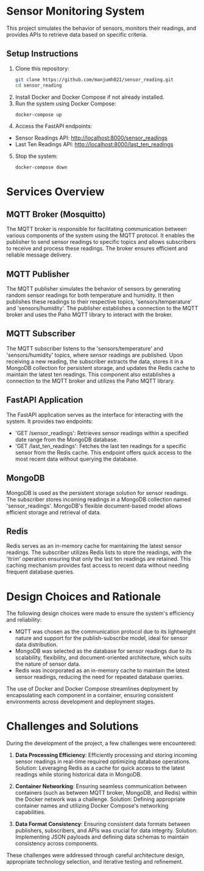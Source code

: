 # Sensor Monitoring System

This project simulates the behavior of sensors, monitors their readings, and provides APIs to retrieve data based on specific criteria.

## Setup Instructions

1. Clone this repository:
    ```bash
    git clone https://github.com/manjumh021/sensor_reading.git
    cd sensor_reading
    ```
2. Install Docker and Docker Compose if not already installed.
3. Run the system using Docker Compose:
    ```bash
    docker-compose up
    ```
4. Access the FastAPI endpoints:
- Sensor Readings API: [http://localhost:8000/sensor_readings](http://localhost:8000/sensor_readings)
- Last Ten Readings API: [http://localhost:8000/last_ten_readings](http://localhost:8000/last_ten_readings)

5. Stop the system:
    ```bash
    docker-compose down
    ```

# Services Overview

## MQTT Broker (Mosquitto)

The MQTT broker is responsible for facilitating communication between various components of the system using the MQTT protocol. It enables the publisher to send sensor readings to specific topics and allows subscribers to receive and process these readings. The broker ensures efficient and reliable message delivery.

## MQTT Publisher

The MQTT publisher simulates the behavior of sensors by generating random sensor readings for both temperature and humidity. It then publishes these readings to their respective topics, 'sensors/temperature' and 'sensors/humidity'. The publisher establishes a connection to the MQTT broker and uses the Paho MQTT library to interact with the broker.

## MQTT Subscriber

The MQTT subscriber listens to the 'sensors/temperature' and 'sensors/humidity' topics, where sensor readings are published. Upon receiving a new reading, the subscriber extracts the data, stores it in a MongoDB collection for persistent storage, and updates the Redis cache to maintain the latest ten readings. This component also establishes a connection to the MQTT broker and utilizes the Paho MQTT library.

## FastAPI Application

The FastAPI application serves as the interface for interacting with the system. It provides two endpoints:
- 'GET /sensor_readings': Retrieves sensor readings within a specified date range from the MongoDB database.
- 'GET /last_ten_readings': Fetches the last ten readings for a specific sensor from the Redis cache. This endpoint offers quick access to the most recent data without querying the database.

## MongoDB

MongoDB is used as the persistent storage solution for sensor readings. The subscriber stores incoming readings in a MongoDB collection named 'sensor_readings'. MongoDB's flexible document-based model allows efficient storage and retrieval of data.

## Redis

Redis serves as an in-memory cache for maintaining the latest sensor readings. The subscriber utilizes Redis lists to store the readings, with the 'ltrim' operation ensuring that only the last ten readings are retained. This caching mechanism provides fast access to recent data without needing frequent database queries.

# Design Choices and Rationale

The following design choices were made to ensure the system's efficiency and reliability:

- MQTT was chosen as the communication protocol due to its lightweight nature and support for the publish-subscribe model, ideal for sensor data distribution.
- MongoDB was selected as the database for sensor readings due to its scalability, flexibility, and document-oriented architecture, which suits the nature of sensor data.
- Redis was incorporated as an in-memory cache to maintain the latest sensor readings, reducing the need for repeated database queries.

The use of Docker and Docker Compose streamlines deployment by encapsulating each component in a container, ensuring consistent environments across development and deployment stages.

# Challenges and Solutions

During the development of the project, a few challenges were encountered:

1. **Data Processing Efficiency**: Efficiently processing and storing incoming sensor readings in real-time required optimizing database operations. Solution: Leveraging Redis as a cache for quick access to the latest readings while storing historical data in MongoDB.

2. **Container Networking**: Ensuring seamless communication between containers (such as between MQTT broker, MongoDB, and Redis) within the Docker network was a challenge. Solution: Defining appropriate container names and utilizing Docker Compose's networking capabilities.

3. **Data Format Consistency**: Ensuring consistent data formats between publishers, subscribers, and APIs was crucial for data integrity. Solution: Implementing JSON payloads and defining data schemas to maintain consistency across components.

These challenges were addressed through careful architecture design, appropriate technology selection, and iterative testing and refinement.

